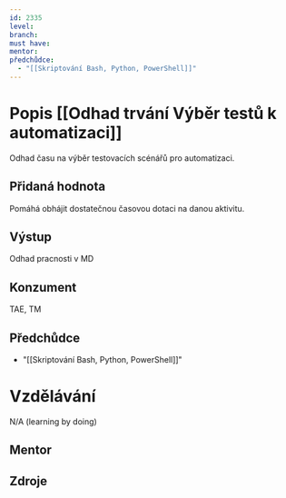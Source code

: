 ```yaml
---
id: 2335
level: 
branch: 
must have: 
mentor: 
předchůdce: 
  - "[[Skriptování Bash, Python, PowerShell]]"
---
```



# Popis [[Odhad trvání Výběr testů k automatizaci]]
Odhad času na výběr testovacích scénářů pro automatizaci.

## Přidaná hodnota
Pomáhá obhájit dostatečnou časovou dotaci na danou aktivitu.

## Výstup
Odhad pracnosti v MD

## Konzument
TAE, TM

## Předchůdce

  - "[[Skriptování Bash, Python, PowerShell]]"

# Vzdělávání
N/A (learning by doing)

## Mentor


## Zdroje